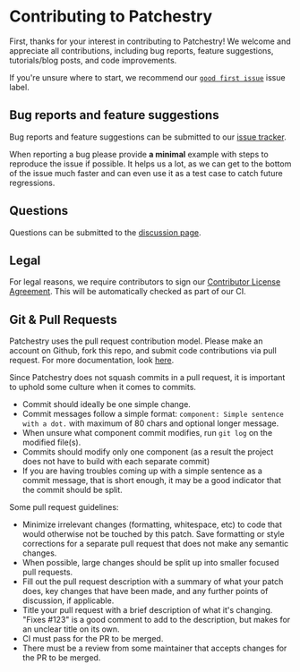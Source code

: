 # Contributing to Patchestry

First, thanks for your interest in contributing to Patchestry! We welcome and
appreciate all contributions, including bug reports, feature suggestions,
tutorials/blog posts, and code improvements.

If you're unsure where to start, we recommend our [`good first issue`](https://github.com/lifting-bits/patchestry/issues?q=is%3Aopen+is%3Aissue+label%3A%22good+first+issue%22) issue label.

## Bug reports and feature suggestions

Bug reports and feature suggestions can be submitted to our [issue tracker](https://github.com/lifting-bits/patchestry/issues).

When reporting a bug please provide **a minimal** example with steps to reproduce the issue
if possible. It helps us a lot, as we can get to the bottom of the issue much faster and can
even use it as a test case to catch future regressions.

## Questions

Questions can be submitted to the [discussion page](https://github.com/lifting-bits/patchestry/discussions).

## Legal

For legal reasons, we require contributors to sign our [Contributor License
Agreement](https://cla-assistant.io/lifting-bits/patchestry).  This will be
automatically checked as part of our CI.

## Git & Pull Requests

Patchestry uses the pull request contribution model. Please make an account on
Github, fork this repo, and submit code contributions via pull request. For
more documentation, look [here](https://guides.github.com/activities/forking/).

Since Patchestry does not squash commits in a pull request, it is important to uphold
some culture when it comes to commits.

- Commit should ideally be one simple change.
- Commit messages follow a simple format:
  `component: Simple sentence with a dot.` with maximum of 80 chars and optional longer
  message.
- When unsure what component commit modifies, run `git log` on the modified file(s).
- Commits should modify only one component (as a result the project does not have
  to build with each separate commit)
- If you are having troubles coming up with a simple sentence as a commit message,
  that is short enough, it may be a good indicator that the commit should be split.

Some pull request guidelines:

- Minimize irrelevant changes (formatting, whitespace, etc) to code that would
  otherwise not be touched by this patch. Save formatting or style corrections
  for a separate pull request that does not make any semantic changes.
- When possible, large changes should be split up into smaller focused pull
  requests.
- Fill out the pull request description with a summary of what your patch does,
  key changes that have been made, and any further points of discussion, if
  applicable.
- Title your pull request with a brief description of what it's changing.
  "Fixes #123" is a good comment to add to the description, but makes for an
  unclear title on its own.
- CI must pass for the PR to be merged.
- There must be a review from some maintainer that accepts changes for the PR to be merged.

